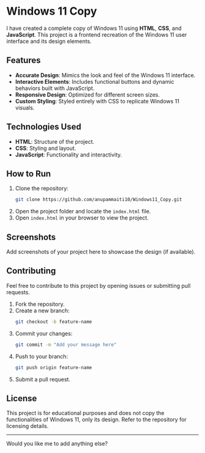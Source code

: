 
# Windows 11 Copy

I have created a complete copy of Windows 11 using **HTML**, **CSS**, and **JavaScript**. This project is a frontend recreation of the Windows 11 user interface and its design elements.

## Features

- **Accurate Design**: Mimics the look and feel of the Windows 11 interface.
- **Interactive Elements**: Includes functional buttons and dynamic behaviors built with JavaScript.
- **Responsive Design**: Optimized for different screen sizes.
- **Custom Styling**: Styled entirely with CSS to replicate Windows 11 visuals.

## Technologies Used

- **HTML**: Structure of the project.
- **CSS**: Styling and layout.
- **JavaScript**: Functionality and interactivity.

## How to Run

1. Clone the repository:
   ```bash
   git clone https://github.com/anupammaiti10/Windows11_Copy.git
   ```
2. Open the project folder and locate the `index.html` file.
3. Open `index.html` in your browser to view the project.

## Screenshots

Add screenshots of your project here to showcase the design (if available).

## Contributing

Feel free to contribute to this project by opening issues or submitting pull requests.

1. Fork the repository.
2. Create a new branch:
   ```bash
   git checkout -b feature-name
   ```
3. Commit your changes:
   ```bash
   git commit -m "Add your message here"
   ```
4. Push to your branch:
   ```bash
   git push origin feature-name
   ```
5. Submit a pull request.

## License

This project is for educational purposes and does not copy the functionalities of Windows 11, only its design. Refer to the repository for licensing details.

---

Would you like me to add anything else?
